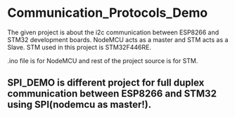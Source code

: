 # Communication_Protocols_Demo

The given project is about the i2c communication between ESP8266 and STM32 development boards.
NodeMCU acts as a master and STM acts as a Slave.
STM used in this project is STM32F446RE.

.ino file is for NodeMCU and rest of the project source is for STM.

## SPI_DEMO is different project for full duplex communication between ESP8266 and STM32 using SPI(nodemcu as master!).
